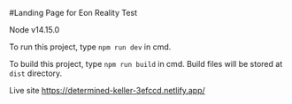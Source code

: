 #Landing Page for Eon Reality Test

Node v14.15.0

To run this project, type `npm run dev` in cmd.

To build this project, type `npm run build` in cmd.
Build files will be stored at `dist` directory.

Live site https://determined-keller-3efccd.netlify.app/
